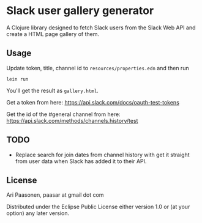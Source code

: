 # Slack user gallery generator

A Clojure library designed to fetch Slack users from the Slack Web API and create a HTML page gallery of them.

## Usage

Update token, title, channel id to `resources/properties.edn` and then run

```
lein run
```

You'll get the result as `gallery.html`.


Get a token from here: https://api.slack.com/docs/oauth-test-tokens

Get the id of the #general channel from here: https://api.slack.com/methods/channels.history/test

## TODO

  * Replace search for join dates from channel history with get it straight from user data when Slack has added it to their API.

## License

Ari Paasonen, paasar at gmail dot com

Distributed under the Eclipse Public License either version 1.0 or (at
your option) any later version.
